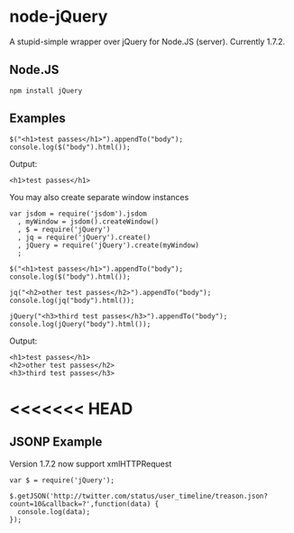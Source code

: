 node-jQuery
====

A stupid-simple wrapper over jQuery for  Node.JS (server). Currently 1.7.2.

Node.JS
---

    npm install jQuery

Examples
---

    $("<h1>test passes</h1>").appendTo("body");
    console.log($("body").html());

Output:

    <h1>test passes</h1>

You may also create separate window instances

    var jsdom = require('jsdom').jsdom
      , myWindow = jsdom().createWindow()
      , $ = require('jQuery')
      , jq = require('jQuery').create()
      , jQuery = require('jQuery').create(myWindow)
      ;

    $("<h1>test passes</h1>").appendTo("body");
    console.log($("body").html());

    jq("<h2>other test passes</h2>").appendTo("body");
    console.log(jq("body").html());

    jQuery("<h3>third test passes</h3>").appendTo("body");
    console.log(jQuery("body").html());

Output:

    <h1>test passes</h1>
    <h2>other test passes</h2>
    <h3>third test passes</h3>
<<<<<<< HEAD
=======

JSONP Example
----

Version 1.7.2 now support xmlHTTPRequest

    var $ = require('jQuery');

    $.getJSON('http://twitter.com/status/user_timeline/treason.json?count=10&callback=?',function(data) {
      console.log(data);
    });


